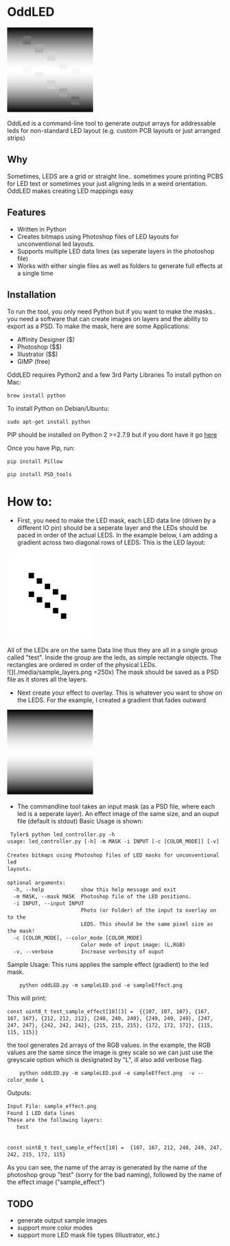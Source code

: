 # OddLED
<img src="media/output.png" width="200">

OddLed is a command-line tool to generate output arrays for addressable leds for non-standard LED layout (e.g. custom PCB layouts or just arranged strips)

## Why
Sometimes, LEDS are a grid or straight line.. sometimes youre printing PCBS for LED text or sometimes your just aligning leds in a weird orientation. OddLED makes creating LED mappings easy

## Features
- Written in Python
- Creates bitmaps using Photoshop files of LED layouts for unconventional led layouts.
- Supports multiple LED data lines (as seperate layers in the photoshop file)
- Works with either single files as well as folders to generate full effects at a single time

## Installation
To run the tool, you only need Python but if you want to make the masks.. you need a software that can create images on layers and the ability to export as a PSD.
To make the mask, here are some Applications:
- Affinity Designer ($)
- Photoshop ($$)
- Illustrator ($$)
- GIMP (free)

OddLED requires Python2 and a few 3rd Party Libraries
To install python on Mac:
```
brew install python
```
To install Python on Debian/Ubuntu:
```
sudo apt-get install python
```

PIP should be installed on Python 2 >=2.7.9 but if you dont have it go [here](https://pip.pypa.io/en/stable/installing/)

Once you have Pip, run:
```
pip install Pillow
```
```
pip install PSD_tools
```

# How to:
- First, you need to make the LED mask, each LED data line (driven by a different IO pin) should be a seperate layer and the LEDs should be paced in order of the actual LEDS. In the example below, I am adding a gradient across two diagonal rows of LEDS:
This is the LED layout:
<img src="media/sample_mask.png" width="200">

All of the LEDs are on the same Data line thus they are all in a single group called "test". Inside the group are the leds, as simple rectangle objects. The rectangles are ordered in order of the physical LEDs.  
![](./media/sample_layers.png =250x)
The mask should be saved as a PSD file as it stores all the layers. 

- Next create your effect to overlay. This is whatever you want to show on the LEDS. For the example, I created a gradient that fades outward
<!-- ![](./media/sample_effect.png =250x) -->
<img src="media/sample_effect.png" width="200">

- The commandline tool takes an input mask (as a PSD file, where each led is a seperate layer). An effect image of the same size, and an ouput file (default is stdout)
Basic Usage is shown:
```
 Tyler$ python led_controller.py -h
usage: led_controller.py [-h] -m MASK -i INPUT [-c [COLOR_MODE]] [-v]

Creates bitmaps using Photoshop files of LED masks for unconventional led
layouts.

optional arguments:
  -h, --help            show this help message and exit
  -m MASK, --mask MASK  Photoshop file of the LED positions.
  -i INPUT, --input INPUT
                        Photo (or Folder) of the input to overlay on to the
                        LEDS. This should be the same pixel size as the mask!
  -c [COLOR_MODE], --color_mode [COLOR_MODE]
                        Color mode of input image: (L,RGB)
  -v, --verbose         Increase verbosity of ouput
```

Sample Usage:
This runs applies the sample effect (gradient) to the led mask.
```
    python oddLED.py -m sampleLED.psd -e sampleEffect.png

```
This will print:
```
const uint8_t test_sample_effect[10][3] =  {{107, 107, 107}, {167, 167, 167}, {212, 212, 212}, {240, 240, 240}, {249, 249, 249}, {247, 247, 247}, {242, 242, 242}, {215, 215, 215}, {172, 172, 172}, {115, 115, 115}}
```
the tool generates 2d arrays of the RGB values. in the example, the RGB values are the same since the image is grey scale so we can just use the greyscale option which is designated by "L", ill also add verbose flag.

```
    python oddLED.py -m sampleLED.psd -e sampleEffect.png  -v --color_mode L

```
Outputs:
```
Input File: sample_effect.png
Found 1 LED data lines
These are the following layers:
   test


const uint8_t test_sample_effect[10] =  {107, 167, 212, 240, 249, 247, 242, 215, 172, 115}

```
As you can see, the name of the array is generated by the name of the photoshop group "test" (sorry for the bad naming), followed by the name of the effect image ("sample_effect")


## TODO
 - generate output sample images
 - support more color modes
 - support more LED mask file types (Illustrator, etc.)
